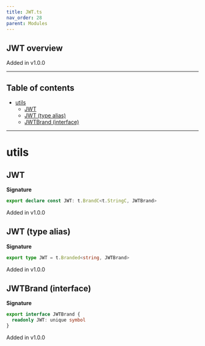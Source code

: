 ```yaml
---
title: JWT.ts
nav_order: 28
parent: Modules
---
```


## JWT overview

Added in v1.0.0

---

<h2 class="text-delta">Table of contents</h2>

- [utils](#utils)
  - [JWT](#jwt)
  - [JWT (type alias)](#jwt-type-alias)
  - [JWTBrand (interface)](#jwtbrand-interface)

---

# utils

## JWT

**Signature**

```ts
export declare const JWT: t.BrandC<t.StringC, JWTBrand>
```

Added in v1.0.0

## JWT (type alias)

**Signature**

```ts
export type JWT = t.Branded<string, JWTBrand>
```

Added in v1.0.0

## JWTBrand (interface)

**Signature**

```ts
export interface JWTBrand {
  readonly JWT: unique symbol
}
```

Added in v1.0.0
